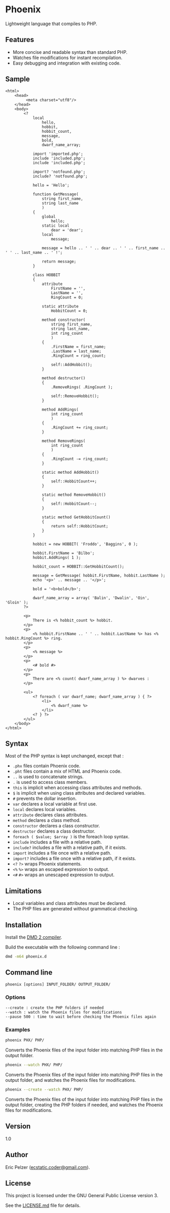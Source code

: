# Phoenix

Lightweight language that compiles to PHP.

## Features

* More concise and readable syntax than standard PHP.
* Watches file modifications for instant recompilation.
* Easy debugging and integration with existing code.

## Sample

```twig
<html>
    <head>
         <meta charset="utf8"/>
    </head>
    <body>
        <?
            local
                hello,
                hobbit,
                hobbit_count,
                message,
                bold,
                dwarf_name_array;
                
            import 'imported.php';
            include 'included.php';
            include 'included.php';
            
            import? 'notfound.php';
            include? 'notfound.php';

            hello = 'Hello';

            function GetMessage(
                string first_name,
                string last_name
                )
            {
                global
                    hello;
                static local
                    dear = 'dear';
                local
                    message;

                message = hello .. ' ' .. dear .. ' ' .. first_name .. ' ' .. last_name .. ' !';

                return message;
            }

            class HOBBIT
            {
                attribute
                    FirstName = '',
                    LastName = '',
                    RingCount = 0;

                static attribute
                    HobbitCount = 0;

                method constructor(
                    string first_name,
                    string last_name,
                    int ring_count
                    )
                {
                    .FirstName = first_name;
                    .LastName = last_name;
                    .RingCount = ring_count;

                    self::AddHobbit();
                }

                method destructor()
                {
                    .RemoveRings( .RingCount );

                    self::RemoveHobbit();
                }

                method AddRings(
                    int ring_count
                    )
                {
                    .RingCount += ring_count;
                }

                method RemoveRings(
                    int ring_count
                    )
                {
                    .RingCount -= ring_count;
                }

                static method AddHobbit()
                {
                    self::HobbitCount++;
                }

                static method RemoveHobbit()
                {
                    self::HobbitCount--;
                }

                static method GetHobbitCount()
                {
                    return self::HobbitCount;
                }
            }

            hobbit = new HOBBIT( 'Froddo', 'Baggins', 0 );

            hobbit.FirstName = 'Bilbo';
            hobbit.AddRings( 1 );

            hobbit_count = HOBBIT::GetHobbitCount();

            message = GetMessage( hobbit.FirstName, hobbit.LastName );
            echo '<p>' .. message .. '</p>';

            bold = '<b>bold</b>';

            dwarf_name_array = array( 'Balin', 'Dwalin', 'Oin', 'Gloin' );
        ?>

        <p>
            There is <% hobbit_count %> hobbit.
        </p>
        <p>
            <% hobbit.FirstName .. ' ' .. hobbit.LastName %> has <% hobbit.RingCount %> ring.
        </p>
        <p>
            <% message %>
        </p>
        <p>
            <# bold #>
        </p>
        <p>
            There are <% count( dwarf_name_array ) %> dwarves :
        </p>

        <ul>
            <? foreach ( var dwarf_name; dwarf_name_array ) { ?>
                <li>
                    <% dwarf_name %>
                </li>
            <? } ?>
        </ul>
    </body>
</html>
```

## Syntax

Most of the PHP syntax is kept unchanged, except that :
* `.phx` files contain Phoenix code.
* `.pht` files contain a mix of HTML and Phoenix code.
* `..` is used to concatenate strings.
* `.` is used to access class members.
* `this` is implicit when accessing class attributes and methods.
* `$` is implicit when using class attributes and declared variables.
* `#` prevents the dollar insertion.
* `var` declares a local variable at first use.
* `local` declares local variables.
* `attribute` declares class attributes.
* `method` declares a class method.
* `constructor` declares a class constructor.
* `destructor` declares a class destructor.
* `foreach ( $value; $array )` is the foreach loop syntax. 
* `include` includes a file with a relative path.
* `include?` includes a file with a relative path, if it exists.
* `import` includes a file once with a relative path.
* `import?` includes a file once with a relative path, if it exists.
* `<?` `?>` wraps Phoenix statements.
* `<%` `%>` wraps an escaped expression to output.
* `<#` `#>` wraps an unescaped expression to output.

## Limitations

* Local variables and class attributes must be declared.
* The PHP files are generated without grammatical checking.

## Installation

Install the [DMD 2 compiler](https://dlang.org/download.html).

Build the executable with the following command line :

```bash
dmd -m64 phoenix.d
```

## Command line

``` 
phoenix [options] INPUT_FOLDER/ OUTPUT_FOLDER/
```

### Options

``` 
--create : create the PHP folders if needed
--watch : watch the Phoenix files for modifications
--pause 500 : time to wait before checking the Phoenix files again
``` 

### Examples

```bash
phoenix PHX/ PHP/
```

Converts the Phoenix files of the input folder into matching PHP files in the output folder.

```bash
phoenix --watch PHX/ PHP/
```

Converts the Phoenix files of the input folder into matching PHP files in the output folder, and watches the Phoenix files for modifications.

```bash
phoenix --create --watch PHX/ PHP/
```

Converts the Phoenix files of the input folder into matching PHP files in the output folder, creating the PHP folders if needed, and watches the Phoenix files for modifications.

## Version

1.0

## Author

Eric Pelzer (ecstatic.coder@gmail.com).

## License

This project is licensed under the GNU General Public License version 3.

See the [LICENSE.md](LICENSE.md) file for details.
